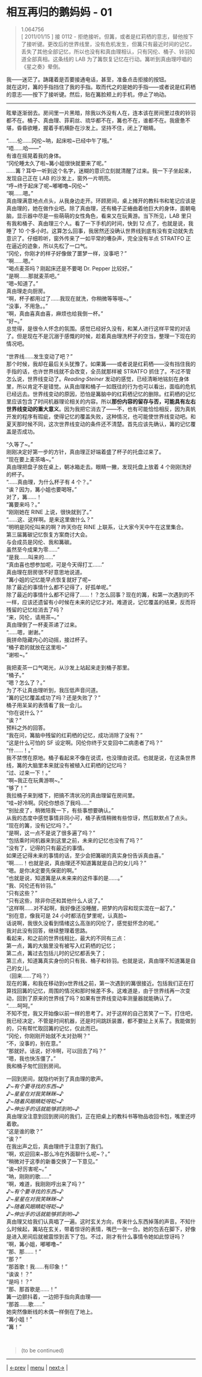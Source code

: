 # 相互再归的鹅妈妈 - 01
> 1.064756  
> [ 2011/01/15 ] 接 0112 - 拒绝接听。但篝，或者是红莉栖的意志，替他按下了接听键。更改后的世界线里，没有危机发生，但篝只有最近时间的记忆，丢失了其他全部记忆，所以也没有和真由理相认，只有冈伦、桶子、铃羽知道全部真相。这条线的 LAB 为了篝恢复记忆在行动。篝听到真由理哼唱的《星之奏》晕倒。  

我——迷茫了。踌躇着是否要接通电话，甚至，准备点击拒接的按钮。  
就在这时，篝的手指挡住了我的手指。取而代之的是她的手指——或者说是红莉栖的意志——按下了接听键。然后，贴在篝脸颊上的手机，停止了响动。  

--- 

眩晕逐渐弱去。房间里一片黑暗，除我以外没有人在，连本该在房间里过夜的铃羽都不在。桶子、真由理、菲莉丝、琉华都不在，篝也不在，谁都不在。我疲惫不堪，昏昏欲睡，握着手机横卧在沙发上。坚持不住，闭上了眼睛。

“……伦……冈伦\~呐，起床啦\~已经中午了哦。”  
“唔……哈——”  
有谁在摇晃着我的身体。  
“冈伦睡太久了啦\~篝小姐很快就要来了呢。”  
……篝？耳中一听到这个名字，迷糊的意识立刻就清醒了过来。我一下子坐起来，发现自己正在 LAB 的沙发上，窗外一片明亮。  
“呼\~终于起床了呢\~嘟嘟噜\~冈伦\~”  
“啊……嗯。”  
真由理满意地点点头，从我身边走开。环顾房间，桌上摊开的教科书和笔记应该是真由理的，她在做作业吧。除了真由理，还有桶子正蜷曲着他巨大的身体，面朝电脑，显示器中尽是一些萌萌的女性角色，看来又在玩黄游。当下所见，LAB 里只有我和桶子、真由理三个人。看了一下手机的时间，快到 12 点了，也就是说，我睡了 10 个多小时。这算怎么回事，我居然还没确认世界线到底有没有变动就失去意识了。仔细聆听，窗外传来了一如平常的嘈杂声，完全没有半点 STRATFO 正在逼近的迹象，所以先松了一口气。  
“冈伦，你刚才的样子好像做了噩梦一样，没事吧？”  
“啊……嗯。”  
“喝点麦茶吗？刚起床还是不要喝 Dr. Pepper 比较好。”  
“是啊……那就麦茶吧。”  
“嗯\~知道了。”  
真由理走向厨房。  
“啊，杯子都用过了……我现在就洗，你稍微等等哦\~。”  
“没事，不用急。。”  
“啊，真由喜真由喜，麻烦也给我倒一杯。”  
“好\~。”  
总觉得，是很令人怀念的氛围。感觉已经好久没有，和某人进行这样平常的对话了。但是现在不是沉溺于感慨的时候，趁着真由理洗杯子的空当，整理一下现在的情况吧。  

“世界线……发生变动了吧？”  
那个时候，我却在最后关头犹豫了。如果篝——或者说是红莉栖——没有挡住我的手指的话，也许世界线就不会改变，全员就那样被 STRATFO 抓住了。不过不管怎么说，世界线变动了。*Reading·Steiner* 发动的感觉，已经清晰地铭刻在身体里，所以肯定不是错觉。从真由理和桶子一如既往的行为也可以看出，面临的危机已经远去。世界线变动的原因，恐怕是篝脑中的红莉栖记忆的删除。红莉栖的记忆里应该包含了时间机器理论相关的内容。所以**那份内容的留存与否，可能具有左右世界线变动的重大意义**。因为我把它消去了——不，也有可能恰恰相反，因为真帆开发的程序有瑕疵，使得记忆的覆盖失败，这种情况，也可能使世界线变动吧。和夏天那时候不同，这次世界线变动的条件还不清楚。首先应该先确认，篝的记忆覆盖是否成功。  

“久等了\~。”  
刚刚决定好第一步的方针，真由理正好端着盛了杯子的托盘过来了。  
“现在要上麦茶咯\~。”  
真由理把盘子放在桌上，朝冰箱走去。眼睛一撇，发现托盘上放着 4 个刚刚洗好的杯子。  
“……真由理，为什么杯子有 4 个？。”  
“诶？因为，篝小姐也要喝呀。”  
对了，篝……！  
“篝要来吗？。”  
“刚刚她在 RINE 上说，很快就到了。”  
“……这、这样啊。是来这里做什么？”  
“明明是冈伦叫来的啊？昨天你在 RINE 上联系，让大家今天中午在这里集合。  
 第三届篝碳记忆恢复方案商讨大会。  
 与会成员是冈伦、我和篝碳。  
 虽然至今成果为零……”  
“是我……叫来的……”  
“真由喜也想参加呢，可是今天得打工……”  
真由理在厨房很不好意思地说道。  
“篝小姐的记忆能早点恢复就好了呢\~  
 除了最近的事情什么都不记得了，好孤单呢。”  
除了最近的事情什么都不记得了……！？怎么回事？现在的篝，和第一次遇到的不一样，应该还遗留有小时候在未来的记忆才对。难道说，记忆覆盖的结果，反而将残留的记忆给消去了吗？  
“来，冈伦，请用茶\~。”  
真由理倒了一杯麦茶递了过来。  
“……嗯，谢谢。”  
我拼命隐藏内心的动摇，接过杯子。  
“桶子君的就放在这里啦\~”  
“谢啦\~。”  

我把麦茶一口气喝光，从沙发上站起来走到桶子那里。  
“桶子。”  
“嗯？怎么了？。”  
为了不让真由理听到，我压低声音问道。  
“篝的记忆覆盖成功了吗？还是失败了？”  
桶子用呆呆的表情看了我一会儿。  
“你在说什么？”  
“诶？”  
预料之外的回答。  
“我在问，篝脑中残留的红莉栖的记忆，成功消除了没有？”  
“这是什么可怕的 SF 设定啊。冈伦你终于又变回中二病患者了吗？”  
“什……！。”  
我不禁愣在原地。桶子看起来不像在说谎，也没理由说谎。也就是说，在这条世界线，篝的大脑里本来就没有被植入红莉栖的记忆吗？  
“过、过来一下！。”  
“啊\~我正在玩黄游啊\~。”  
“够了！”  
我拉桶子来到楼下，把搞不清状况的真由理留在房间里。  
“哇\~好冷啊。冈伦你想杀了我吗……”  
“别扯皮了，稍微陪我一下，有些事想要确认。”  
从我的态度中感觉事情非同小可，桶子表情稍微有些惊讶，然后默默点了点头。  
“现在的篝，没有记忆吗？。”  
“是啊，这一点不是说了很多遍了吗？”  
“包括乘时间机器来到这里之前，未来的记忆也没有了吗？”  
“没有了，记得的只有最近的事情。  
 如果还记得未来的事情的话，至少会把篝碳的真实身份告诉真由喜。”  
“啊……！也就是说，真由理还不知道篝就是自己的女儿吗？”  
“嗯。是你决定要先保密的啊。”  
“也就是说，知道篝是从未来来的这件事的是……。”  
“我、冈伦还有铃羽。”  
“只有这些？”  
“只有这些，除非你还和其他什么人说了。”  
“这样啊……对不起啊，我好像还没睡醒，把梦的内容和现实混在一起了。”  
“别在意，像我可是 24 小时都活在梦里呢，认真脸\~  
 话说啊，我很久没看到情绪这么高涨的冈伦了，感觉挺怀念的呢。”  
我对此没有回答，继续整理着思路。  
看起来，和之前的世界线相比，最大的不同有三点：  
第一点，篝的大脑里没有被写入红莉栖的记忆；  
第二点，篝过去包括儿时的记忆都丢失了；  
第三点，知道篝真实身份的只有我、桶子和铃羽。也就是说，真由理不知道篝是自己的女儿。  
（回来……了吗？）  
现在的篝，和我在移动到α世界线之前，第一次遇到的篝很接近。包括我们正在打算找回篝的记忆，周围的情况和那时候差不多。这难道是，由于世界线再一次变动，回到了原来的世界线了吗？如果有世界线变动率测量器就能确认了。  
“……呵呵。”  
不知不觉，我又开始像以前一样的思考了。对于这样的自己苦笑了一下。打住吧，我已经决定，不管是时间机器，还是时间跳跃装置，都不要扯上关系了。我能做到的，只有帮忙取回篝的记忆，仅此而已。  
“冈伦，你刚刚开始就不太对劲啊？”  
“不，没事的，别在意。”  
“那就好。话说，好冷啊，可以回去了吗？”  
“嗯，我也快冻僵了。”  
我和桶子匆忙回到房间。  

一回到房间，就隐约听到了真由理的歌声。  
*♪\~有个要寻找的东西\~♪*  
*♪\~星星在对我笑眯眯\~♪*  
*♪\~随着风眼睛眨呀眨\~♪*  
*♪\~伸出手的话就能够抓到哟\~♪*  
真由理没注意到回到房间的我们，正在把桌上的教科书等物品收回书包，嘴里还哼着歌。  
“这是谁的歌？”  
“诶？”  
在我出声之后，真由理终于注意到了我们。  
“啊，欢迎回来\~那么冷在外面聊什么呢\~？。”  
“稍微对于这季的新番交换了一下意见。”  
“诶\~好厉害呢\~。”  
“呐，刚刚的歌……”  
“啊，难道，我刚刚哼出来了吗？”  
*♪\~有个要寻找的东西\~♪*  
*♪\~星星在对我笑眯眯\~♪*  
*♪\~随着风眼睛眨呀眨\~♪*  
*♪\~伸出手的话就能够抓到哟\~♪*  
真由理又给我们认真唱了一遍。这时玄关方向，传来什么东西掉落的声音。不知什么时候起，篝站在玄关，带着惊讶的表情，嘴巴一张一合。她的包丢在脚下，好像是进入房间后就被震惊到丢下了包。不过，刚才有什么事情令她如此惊讶吗？  
“啊，篝小姐，嘟嘟噜\~”  
“那、那……！”  
“那？”  
“那首歌！我……有印象！”  
“诶诶！？”  
“是吗！？”  
“那、那首歌是……！”  
篝一边颤抖着，一边把手指向真由理——  
“那首……歌……”  
她突然像断线的木偶一样倒在了地上。  
“篝小姐！”  
“篝！”  


<br/>

> (to be continued)
---

| [←prev](./0112) | [menu](../) | [next→](./0114) |
